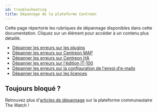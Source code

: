 ```yaml
---
id: troubleshooting
title: Dépannage de la plateforme Centreon
---
```


Cette page répertorie les rubriques de dépannage disponibles dans cette documentation. Cliquez sur un élément pour accéder à un contenu plus détaillé. 

* [Dépanner les erreurs sur les plugins](/pp/integrations/plugin-packs/getting-started/how-to-guides/troubleshooting-plugins)
* [Dépanner les erreurs sur Centreon MAP](../graph-views/troubleshooter.md)
* [Dépanner les erreurs sur Centreon HA](../administration/centreon-ha/troubleshooting-guide.md)
* [Dépanner les erreurs sur l'édition IT-100](../getting-started/it100.md#dépannage-de-la-solution-it-100)
* [Dépanner les erreurs sur la configuration de l'envoi d'e-mails](../administration/postfix.md#tester-et-diagnostiquer-postfix)
* [Dépanner les erreurs sur les licences](../administration/licenses.md#dépanner-les-erreurs-sur-les-licences)

## Toujours bloqué ?

Retrouvez plus d'[articles de dépannage](https://thewatch.centreon.com/troubleshooting-41) sur la plateforme communautaire The Watch !

